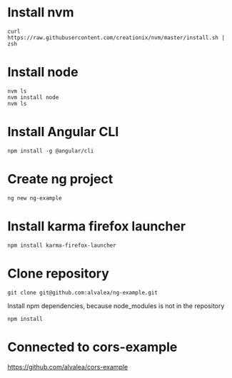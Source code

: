 # Install nvm #

```
curl https://raw.githubusercontent.com/creationix/nvm/master/install.sh | zsh
```

# Install node #

```
nvm ls
nvm install node
nvm ls
```

# Install Angular CLI #

```
npm install -g @angular/cli
```

# Create ng project #

```
ng new ng-example
```

# Install karma firefox launcher #

```
npm install karma-firefox-launcher
```

# Clone repository #

```
git clone git@github.com:alvalea/ng-example.git
```

Install npm dependencies, because node_modules is not in the repository

```
npm install
```

# Connected to cors-example #
https://github.com/alvalea/cors-example
